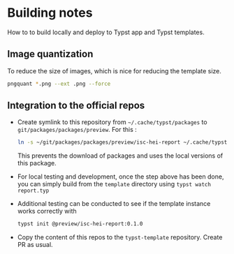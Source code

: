 # Building notes 
How to to build locally and deploy to Typst app and Typst templates.

## Image quantization
To reduce the size of images, which is nice for reducing the template size.

```bash
pngquant *.png --ext .png --force
```

## Integration to the official repos

- Create symlink to this repository from `~/.cache/typst/packages` to `git/packages/packages/preview`. For this : 
    ```bash
    ln -s ~/git/packages/packages/preview/isc-hei-report ~/.cache/typst/packages/preview/isc-hei-report/0.1.5
    ```

    This prevents the download of packages and uses the local versions of this package.

- For local testing and development, once the step above has been done, you can simply build from the `template` directory using `typst watch report.typ`

- Additional testing can be conducted to see if the template instance works correctly with 

    ```bash
    typst init @preview/isc-hei-report:0.1.0
    ```

- Copy the content of this repos to the `typst-template` repository. Create PR as usual.

